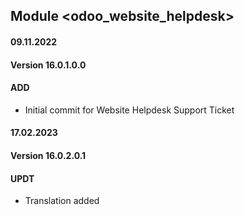 ## Module <odoo_website_helpdesk>

#### 09.11.2022
#### Version 16.0.1.0.0
#### ADD
- Initial commit for Website Helpdesk Support Ticket


#### 17.02.2023
#### Version 16.0.2.0.1
#### UPDT
- Translation added



